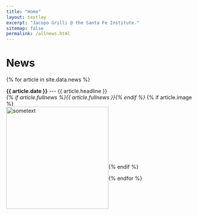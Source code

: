 ```yaml
---
title: "Home"
layout: textlay
excerpt: "Jacopo Grilli @ the Santa Fe Institute."
sitemap: false
permalink: /allnews.html
---
```


# News

{% for article in site.data.news %}
<p>
<strong>
{{ article.date }}</strong>  --- {{ article.headline }} <br>
<em>{% if article.fullnews %}{{ article.fullnews }}{% endif %}</em>
{% if article.image %}
<br><img src="../images/news/{{ article.image }}" class="img-responsive" width="275px" style="float: left" alt = "sometext" />
<br><br><br><br><br><br><br><br><br>
{% endif %}
</p>
{% endfor %}
